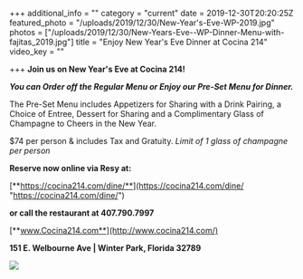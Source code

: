 +++
additional_info = ""
category = "current"
date = 2019-12-30T20:20:25Z
featured_photo = "/uploads/2019/12/30/New-Year's-Eve-WP-2019.jpg"
photos = ["/uploads/2019/12/30/New-Years-Eve--WP-Dinner-Menu-with-fajitas_2019.jpg"]
title = "Enjoy New Year's Eve Dinner at Cocina 214"
video_key = ""

+++
**Join us on New Year's Eve at Cocina 214!**

**_You can Order off the Regular Menu or Enjoy our Pre-Set Menu for Dinner._**

The Pre-Set Menu includes Appetizers for Sharing with a Drink Pairing, a Choice of Entree, Dessert for Sharing and a Complimentary Glass of Champagne to Cheers in the New Year.

$74 per person & includes Tax and Gratuity. _Limit of 1 glass of champagne per person_

**Reserve now online via Resy at:**

[**https://cocina214.com/dine/**](https://cocina214.com/dine/ "https://cocina214.com/dine/")

**or call the restaurant at 407.790.7997**

[**www.Cocina214.com**](http://www.cocina214.com/)

**151 E. Welbourne Ave | Winter Park, Florida 32789**

![](/uploads/2019/12/30/New-Year's-Eve-WP-2019.jpg)
